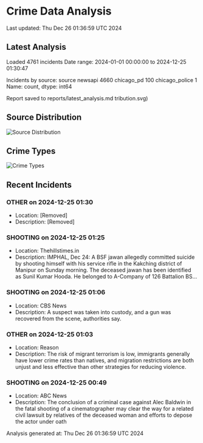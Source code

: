 # Crime Data Analysis
Last updated: Thu Dec 26 01:36:59 UTC 2024

## Latest Analysis

Loaded 4761 incidents
Date range: 2024-01-01 00:00:00 to 2024-12-25 01:30:47

Incidents by source:
source
newsapi           4660
chicago_pd         100
chicago_police       1
Name: count, dtype: int64

Report saved to reports/latest_analysis.md
tribution.svg)

## Source Distribution
![Source Distribution](images/source_distribution.svg)

## Crime Types
![Crime Types](images/crime_types.svg)

## Recent Incidents

### OTHER on 2024-12-25 01:30
- Location: [Removed]
- Description: [Removed]


### SHOOTING on 2024-12-25 01:25
- Location: Thehillstimes.in
- Description: IMPHAL, Dec 24: A BSF jawan allegedly committed suicide by shooting himself with his service rifle in the Kakching district of Manipur on Sunday morning. The deceased jawan has been identified as Sunil Kumar Hooda. He belonged to A-Company of 126 Battalion BS…


### SHOOTING on 2024-12-25 01:06
- Location: CBS News
- Description: A suspect was taken into custody, and a gun was recovered from the scene, authorities say.


### OTHER on 2024-12-25 01:03
- Location: Reason
- Description: The risk of migrant terrorism is low, immigrants generally have lower crime rates than natives, and migration restrictions are both unjust and less effective than other strategies for reducing violence.


### SHOOTING on 2024-12-25 00:49
- Location: ABC News
- Description: The conclusion of a criminal case against Alec Baldwin in the fatal shooting of a cinematographer may clear the way for a related civil lawsuit by relatives of the deceased woman and efforts to depose the actor under oath

Analysis generated at: Thu Dec 26 01:36:59 UTC 2024
